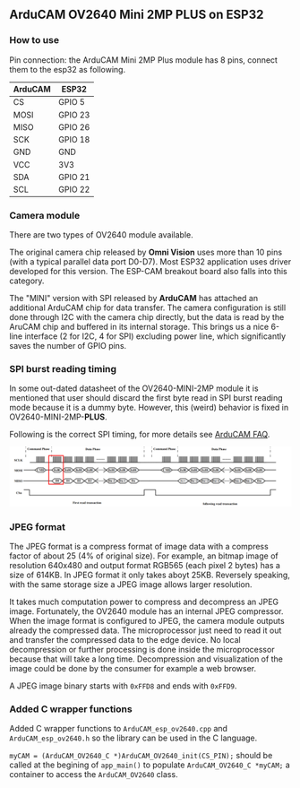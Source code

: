 ## ArduCAM OV2640 Mini 2MP PLUS on ESP32

### How to use

Pin connection: the ArduCAM Mini 2MP Plus module has 8 pins, connect them to the esp32 as following.

| ArduCAM | ESP32   |
| ------- | ------- |
| CS      | GPIO 5  |
| MOSI    | GPIO 23 |
| MISO    | GPIO 26 |
| SCK     | GPIO 18 |
| GND     | GND     |
| VCC     | 3V3     |
| SDA     | GPIO 21 |
| SCL     | GPIO 22 |

### Camera module

There are two types of OV2640 module available. 

The original camera chip released by **Omni Vision** uses more than 10 pins (with a typical parallel data port D0-D7). Most ESP32 application uses driver developed for this version. The ESP-CAM breakout board also falls into this category.

The "MINI" version with SPI released by **ArduCAM** has attached an additional ArduCAM chip for data transfer. The camera configuration is still done through I2C with the camera chip directly, but the data is read by the AruCAM chip and buffered in its internal storage. This brings us a nice 6-line interface (2 for I2C, 4 for SPI) excluding power line, which significantly saves the number of GPIO pins.

### SPI burst reading timing

In some out-dated datasheet of the OV2640-MINI-2MP module it is mentioned that user should discard the first byte read in SPI burst reading mode because it is a dummy byte. However, this (weird) behavior is fixed in OV2640-MINI-2MP-**PLUS**. 

Following is the correct SPI timing, for more details see [ArduCAM FAQ](https://www.arducam.com/docs/spi-cameras-for-arduino/faq/).

![OV2640 MINI 2MP PLUS read timing](img/Arducam_spi_cam_new_timing-1.png)

### JPEG format

The JPEG format is a compress format of image data with a compress factor of about 25 (4% of original size). For example, an bitmap image of resolution 640x480 and output format RGB565 (each pixel 2 bytes) has a size of 614KB. In JPEG format it only takes aboyt 25KB. Reversely speaking, with the same storage size a JPEG image allows larger resolution.

It takes much computation power to compress and decompress an JPEG image. Fortunately, the OV2640 module has an internal JPEG compressor. When the image format is configured to JPEG, the camera module outputs already the compressed data. The microprocessor just need to read it out and transfer the compressed data to the edge device. No local decompression or further processing is done inside the microprocessor because that will take a long time. Decompression and visualization of the image could be done by the consumer for example a web browser.

A JPEG image binary starts with `0xFFD8` and ends with ` 0xFFD9 `. 

### Added C wrapper functions

Added C wrapper functions to `ArduCAM_esp_ov2640.cpp` and `ArduCAM_esp_ov2640.h` so the library can be used in the C language.

`myCAM = (ArduCAM_OV2640_C *)ArduCAM_OV2640_init(CS_PIN);` should be called at the begining of `app_main()` to populate `ArduCAM_OV2640_C *myCAM;` a container to access the `ArduCAM_OV2640` class.
